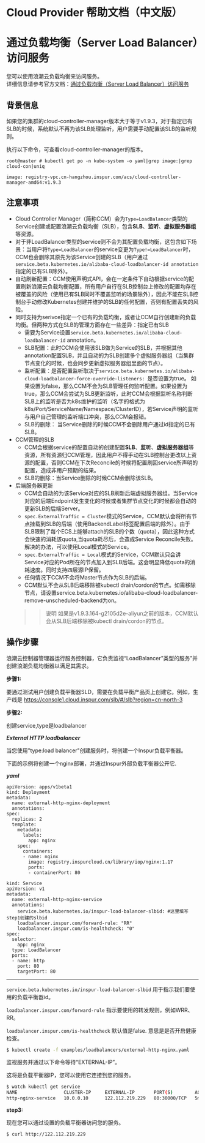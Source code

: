 # Cloud Provider 帮助文档（中文版）

# 通过负载均衡（Server Load Balancer）访问服务

您可以使用浪潮云负载均衡来访问服务。  
详细信息请参考官方文档：[通过负载均衡（Server Load Balancer）访问服务](http://)

## 背景信息

如果您的集群的cloud-controller-manager版本大于等于v1.9.3，对于指定已有SLB的时候，系统默认不再为该SLB处理监听，用户需要手动配置该SLB的监听规则。

执行以下命令，可查看cloud-controller-manager的版本。

```
root@master # kubectl get po -n kube-system -o yaml|grep image:|grep cloud-con|uniq

image: registry-vpc.cn-hangzhou.inspur.com/acs/cloud-controller-manager-amd64:v1.9.3
```

## 注意事项

- Cloud Controller Manager（简称CCM）会为`Type=LoadBalancer`类型的Service创建或配置浪潮云负载均衡（SLB），包含**SLB**、**监听**、**虚拟服务器组**等资源。
- 对于非LoadBalancer类型的service则不会为其配置负载均衡，这包含如下场景：当用户将`Type=LoadBalancer`的service变更为`Type!=LoadBalancer`时，CCM也会删除其原先为该Service创建的SLB（用户通过`service.beta.kubernetes.io/alibaba-cloud-loadbalancer-id annotation`指定的已有SLB除外）。
- 自动刷新配置：CCM使用声明式API，会在一定条件下自动根据service的配置刷新浪潮云负载均衡配置，所有用户自行在SLB控制台上修改的配置均存在被覆盖的风险（使用已有SLB同时不覆盖监听的场景除外），因此不能在SLB控制台手动修改Kubernetes创建并维护的SLB的任何配置，否则有配置丢失的风险。
- 同时支持为serivce指定一个已有的负载均衡，或者让CCM自行创建新的负载均衡。但两种方式在SLB的管理方面存在一些差异：指定已有SLB
  - 需要为Service设置`service.beta.kubernetes.io/alibaba-cloud-loadbalancer-id` annotation。
  - SLB配置：此时CCM会使用该SLB做为Service的SLB，并根据其他annotation配置SLB，并且自动的为SLB创建多个虚拟服务器组（当集群节点变化的时候，也会同步更新虚拟服务器组里面的节点）。
  - 监听配置：是否配置监听取决于`service.beta.kubernetes.io/alibaba-cloud-loadbalancer-force-override-listeners: `是否设置为true。 如果设置为false，那么CCM不会为SLB管理任何监听配置。如果设置为true，那么CCM会尝试为SLB更新监听，此时CCM会根据监听名称判断SLB上的监听是否为k8s维护的监听（名字的格式为k8s/Port/ServiceName/Namespace/ClusterID），若Service声明的监听与用户自己管理的监听端口冲突，那么CCM会报错。
  - SLB的删除： 当Service删除的时候CCM不会删除用户通过id指定的已有SLB。
- CCM管理的SLB  
  - CCM会根据service的配置自动的创建配置**SLB**、**监听**、**虚拟服务器组**等资源，所有资源归CCM管理，因此用户不得手动在SLB控制台更改以上资源的配置，否则CCM在下次Reconcile的时候将配置刷回service所声明的配置，造成非用户预期的结果。
  - SLB的删除：当Service删除的时候CCM会删除该SLB。
- 后端服务器更新
  - CCM会自动的为该Service对应的SLB刷新后端虚拟服务器组。当Service对应的后端Endpoint发生变化的时候或者集群节点变化的时候都会自动的更新SLB的后端Server。
  - `spec.ExternalTraffic = Cluster`模式的Service，CCM默认会将所有节点挂载到SLB的后端（使用BackendLabel标签配置后端的除外）。由于SLB限制了每个ECS上能够attach的SLB的个数（quota），因此这种方式会快速的消耗该quota,当quota耗尽后，会造成Service Reconcile失败。解决的办法，可以使用Local模式的Service。
  - `spec.ExternalTraffic = Local`模式的Service，CCM默认只会讲Service对应的Pod所在的节点加入到SLB后端。这会明显降低quota的消耗速度。同时支持四层源IP保留。
  - 任何情况下CCM不会将Master节点作为SLB的后端。
  - CCM默认不会从SLB后端移除被kubectl drain/cordon的节点。如需移除节点，请设置service.beta.kubernetes.io/alibaba-cloud-loadbalancer-remove-unscheduled-backend为on。
  >> 说明 
     如果是v1.9.3.164-g2105d2e-aliyun之前的版本，CCM默认会从SLB后端移除被kubectl drain/cordon的节点。
  
## 操作步骤

浪潮云控制器管理器运行服务控制器，它负责监视“LoadBalancer”类型的服务”并创建浪潮负载均衡器以满足其需求。

**步骤1:**

要通过测试用户创建负载平衡器SLD，需要在负载平衡产品页上创建它。例如，生产线是 https://console1.cloud.inspur.com/slb/#/slb?region=cn-north-3

**步骤2:**

创建service,type是loadbalancer

_**External HTTP loadbalancer**_

当您使用"type:load balancer"创建服务时，将创建一个Inspur负载平衡器。

下面的示例将创建一个nginx部署，并通过Inspur外部负载平衡器公开它.

_**yaml**_



```
apiVersion: apps/v1beta1
kind: Deployment
metadata:
  name: external-http-nginx-deployment
  annotations:
spec:
  replicas: 2
  template:
    metadata:
      labels:
        app: nginx
    spec:
      containers:
      - name: nginx
        image: registry.inspurcloud.cn/library/iop/nginx:1.17
        ports:
        - containerPort: 80
```

```
kind: Service
apiVersion: v1
metadata:
  name: external-http-nginx-service
  annotations:
    service.beta.kubernetes.io/inspur-load-balancer-slbid: #这里填写step1创建的slbid
    loadbalancer.inspur.com/forward-rule: "RR"
    loadbalancer.inspur.com/is-healthcheck: "0"
spec:
  selector:
    app: nginx
  type: LoadBalancer
  ports:
  - name: http
    port: 80
    targetPort: 80
```

---

```service.beta.kubernetes.io/inspur-load-balancer-slbid```
用于指示我们要使用的负载平衡器id。

```loadbalancer.inspur.com/forward-rule``` 
指示要使用的转发规则，例如WRR、RR。

```loadbalancer.inspur.com/is-healthcheck``` 默认值是false.
意思是是否开启健康检查。

```bash
$ kubectl create -f examples/loadbalancers/external-http-nginx.yaml
```

监视服务并通过以下命令等待“EXTERNAL-IP”。

这将是负载平衡器IP，您可以使用它连接到您的服务。

```bash
$ watch kubectl get service
NAME                 CLUSTER-IP     EXTERNAL-IP       PORT(S)        AGE
http-nginx-service   10.0.0.10      122.112.219.229   80:30000/TCP   5m
```

**step3:**

现在您可以通过设置的负载平衡器访问您的服务。

```bash
$ curl http://122.112.219.229
```


